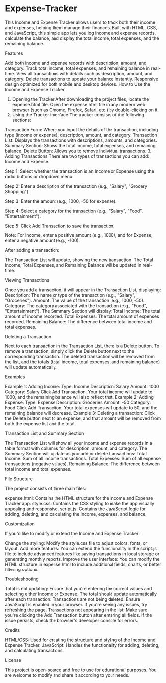 # Expense-Tracker
This Income and Expense Tracker allows users to track both their income and expenses, helping them manage their finances. Built with HTML, CSS, and JavaScript, this simple app lets you log income and expense records, calculate the balance, and display the total income, total expenses, and the remaining balance.

Features

Add both income and expense records with description, amount, and category.
Track total income, total expenses, and remaining balance in real-time.
View all transactions with details such as description, amount, and category.
Delete transactions to update your balance instantly.
Responsive design optimized for both mobile and desktop devices.
How to Use the Income and Expense Tracker
1. Opening the Tracker
After downloading the project files, locate the expense.html file.
Open the expense.html file in any modern web browser (such as Chrome, Firefox, Safari, etc.) by double-clicking on it.
2. Using the Tracker Interface
The tracker consists of the following sections:

Transaction Form: Where you input the details of the transaction, including type (income or expense), description, amount, and category.
Transaction List: Displays the transactions with descriptions, amounts, and categories.
Summary Section: Shows the total income, total expenses, and remaining balance.
Delete Button: Allows you to remove individual transactions.
3. Adding Transactions
There are two types of transactions you can add: Income and Expense.

Step 1: Select whether the transaction is an Income or Expense using the radio buttons or dropdown menu.

Step 2: Enter a description of the transaction (e.g., "Salary", "Grocery Shopping").

Step 3: Enter the amount (e.g., 1000, -50 for expense).

Step 4: Select a category for the transaction (e.g., "Salary", "Food", "Entertainment").

Step 5: Click Add Transaction to save the transaction.

Note: For Income, enter a positive amount (e.g., 1000), and for Expense, enter a negative amount (e.g., -100).

After adding a transaction:

The Transaction List will update, showing the new transaction.
The Total Income, Total Expenses, and Remaining Balance will be updated in real-time.

 Viewing Transactions
   
Once you add a transaction, it will appear in the Transaction List, displaying:
Description: The name or type of the transaction (e.g., "Salary", "Groceries").
Amount: The value of the transaction (e.g., 1000, -50).
Category: The category associated with the transaction (e.g., "Food", "Entertainment").
The Summary Section will display:
Total Income: The total amount of income recorded.
Total Expenses: The total amount of expenses recorded.
Remaining Balance: The difference between total income and total expenses.

 Deleting a Transaction
   
Next to each transaction in the Transaction List, there is a Delete button.
To remove a transaction, simply click the Delete button next to the corresponding transaction.
The deleted transaction will be removed from the list, and the totals (total income, total expenses, and remaining balance) will update automatically.

 Examples
    
Example 1: Adding Income:
Type: Income
Description: Salary
Amount: 1000
Category: Salary
Click Add Transaction. Your total income will update to 1000, and the remaining balance will also reflect that.
Example 2: Adding Expense:
Type: Expense
Description: Groceries
Amount: -50
Category: Food
Click Add Transaction. Your total expenses will update to 50, and the remaining balance will decrease.
Example 3: Deleting a transaction:
Click the Delete button next to an expense, and that amount will be removed from both the expense list and the total.

 Transaction List and Summary Section
    
The Transaction List will show all your income and expense records in a table format with columns for description, amount, and category.
The Summary Section will update as you add or delete transactions:
Total Income: Sum of all income transactions.
Total Expenses: Sum of all expense transactions (negative values).
Remaining Balance: The difference between total income and total expenses.

File Structure

The project consists of three main files:

expense.html: Contains the HTML structure for the Income and Expense Tracker app.
style.css: Contains the CSS styling to make the app visually appealing and responsive.
script.js: Contains the JavaScript logic for adding, deleting, and calculating the income, expenses, and balance.

Customization

If you'd like to modify or extend the Income and Expense Tracker:

Change the styling: Modify the style.css file to adjust colors, fonts, or layout.
Add more features: You can extend the functionality in the script.js file to include advanced features like saving transactions in local storage or generating monthly reports.
Improve the user interface: You can modify the HTML structure in expense.html to include additional fields, charts, or better filtering options.

Troubleshooting

Total is not updating: Ensure that you're entering the correct values and selecting either Income or Expense. The total should update automatically after each transaction.
Transactions are not being deleted: Ensure JavaScript is enabled in your browser. If you're seeing any issues, try refreshing the page.
Transactions not appearing in the list: Make sure you're clicking the Add Transaction button after entering all fields. If the issue persists, check the browser's developer console for errors.

Credits

HTML/CSS: Used for creating the structure and styling of the Income and Expense Tracker.
JavaScript: Handles the functionality for adding, deleting, and calculating transactions.

License

This project is open-source and free to use for educational purposes. You are welcome to modify and share it according to your needs.
